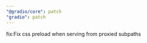 ```yaml
---
"@gradio/core": patch
"gradio": patch
---
```


fix:Fix css preload when serving from proxied subpaths
